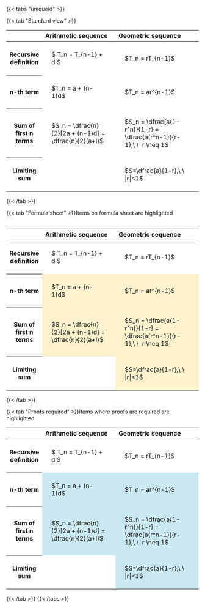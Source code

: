 ---
---

{{< tabs "uniqueid" >}}

{{< tab "Standard view" >}}
<style type="text/css">
#T_62594 th.col_heading {
  text-align: left;
  font-size: 1em;
}
#T_62594 td {
  text-align: left;
  font-size: 1em;
  padding: 1.5em;
}
#T_62594_row0_col0, #T_62594_row0_col1, #T_62594_row1_col0, #T_62594_row1_col1, #T_62594_row2_col0, #T_62594_row2_col1, #T_62594_row3_col0, #T_62594_row3_col1 {
  width: 400px;
  white-space: pre-wrap;
}
</style>
<table id="T_62594">
  <thead>
    <tr>
      <th class="blank level0" >&nbsp;</th>
      <th id="T_62594_level0_col0" class="col_heading level0 col0" >Arithmetic sequence</th>
      <th id="T_62594_level0_col1" class="col_heading level0 col1" >Geometric sequence</th>
    </tr>
  </thead>
  <tbody>
    <tr>
      <th id="T_62594_level0_row0" class="row_heading level0 row0" >Recursive definition</th>
      <td id="T_62594_row0_col0" class="data row0 col0" >$ T_n = T_{n-1} + d $</td>
      <td id="T_62594_row0_col1" class="data row0 col1" >$T_n = rT_{n-1}$</td>
    </tr>
    <tr>
      <th id="T_62594_level0_row1" class="row_heading level0 row1" >n-th term</th>
      <td id="T_62594_row1_col0" class="data row1 col0" >$T_n = a + (n-1)d$</td>
      <td id="T_62594_row1_col1" class="data row1 col1" >$T_n = ar^{n-1}$</td>
    </tr>
    <tr>
      <th id="T_62594_level0_row2" class="row_heading level0 row2" >Sum of first n terms</th>
      <td id="T_62594_row2_col0" class="data row2 col0" >$S_n = \dfrac{n}{2}[2a + (n-1)d] = \dfrac{n}{2}(a+l)$</td>
      <td id="T_62594_row2_col1" class="data row2 col1" >$S_n = \dfrac{a(1-r^n)}{1-r} = \dfrac{a(r^n-1)}{r-1},\ \  r \neq 1$</td>
    </tr>
    <tr>
      <th id="T_62594_level0_row3" class="row_heading level0 row3" >Limiting sum</th>
      <td id="T_62594_row3_col0" class="data row3 col0" ></td>
      <td id="T_62594_row3_col1" class="data row3 col1" >$S=\dfrac{a}{1-r},\ \ |r|<1$</td>
    </tr>
  </tbody>
</table>
{{< /tab >}}

{{< tab "Formula sheet" >}}Items on formula sheet are highlighted
<br><br><style type="text/css">
#T_2219a th.col_heading {
  text-align: left;
  font-size: 1em;
}
#T_2219a td {
  text-align: left;
  font-size: 1em;
  padding: 1.5em;
}
#T_2219a_row0_col0, #T_2219a_row0_col1, #T_2219a_row3_col0 {
  width: 400px;
  white-space: pre-wrap;
}
#T_2219a_row1_col0, #T_2219a_row1_col1, #T_2219a_row2_col0, #T_2219a_row2_col1, #T_2219a_row3_col1 {
  width: 400px;
  background-color: rgba(255,194,10, 0.2);
  white-space: pre-wrap;
}
</style>
<table id="T_2219a">
  <thead>
    <tr>
      <th class="blank level0" >&nbsp;</th>
      <th id="T_2219a_level0_col0" class="col_heading level0 col0" >Arithmetic sequence</th>
      <th id="T_2219a_level0_col1" class="col_heading level0 col1" >Geometric sequence</th>
    </tr>
  </thead>
  <tbody>
    <tr>
      <th id="T_2219a_level0_row0" class="row_heading level0 row0" >Recursive definition</th>
      <td id="T_2219a_row0_col0" class="data row0 col0" >$ T_n = T_{n-1} + d $</td>
      <td id="T_2219a_row0_col1" class="data row0 col1" >$T_n = rT_{n-1}$</td>
    </tr>
    <tr>
      <th id="T_2219a_level0_row1" class="row_heading level0 row1" >n-th term</th>
      <td id="T_2219a_row1_col0" class="data row1 col0" >$T_n = a + (n-1)d$</td>
      <td id="T_2219a_row1_col1" class="data row1 col1" >$T_n = ar^{n-1}$</td>
    </tr>
    <tr>
      <th id="T_2219a_level0_row2" class="row_heading level0 row2" >Sum of first n terms</th>
      <td id="T_2219a_row2_col0" class="data row2 col0" >$S_n = \dfrac{n}{2}[2a + (n-1)d] = \dfrac{n}{2}(a+l)$</td>
      <td id="T_2219a_row2_col1" class="data row2 col1" >$S_n = \dfrac{a(1-r^n)}{1-r} = \dfrac{a(r^n-1)}{r-1},\ \  r \neq 1$</td>
    </tr>
    <tr>
      <th id="T_2219a_level0_row3" class="row_heading level0 row3" >Limiting sum</th>
      <td id="T_2219a_row3_col0" class="data row3 col0" ></td>
      <td id="T_2219a_row3_col1" class="data row3 col1" >$S=\dfrac{a}{1-r},\ \ |r|<1$</td>
    </tr>
  </tbody>
</table>
{{< /tab >}}

{{< tab "Proofs required" >}}Items where proofs are required are highlighted
<br>
<style type="text/css">
#T_527fa th.col_heading {
  text-align: left;
  font-size: 1em;
}
#T_527fa td {
  text-align: left;
  font-size: 1em;
  padding: 1.5em;
}
#T_527fa_row0_col0, #T_527fa_row0_col1, #T_527fa_row3_col0 {
  width: 400px;
  white-space: pre-wrap;
}
#T_527fa_row1_col0, #T_527fa_row1_col1, #T_527fa_row2_col0, #T_527fa_row2_col1, #T_527fa_row3_col1 {
  width: 400px;
  background-color: rgba(0,150,200, 0.2);
  white-space: pre-wrap;
}
</style>
<table id="T_527fa">
  <thead>
    <tr>
      <th class="blank level0" >&nbsp;</th>
      <th id="T_527fa_level0_col0" class="col_heading level0 col0" >Arithmetic sequence</th>
      <th id="T_527fa_level0_col1" class="col_heading level0 col1" >Geometric sequence</th>
    </tr>
  </thead>
  <tbody>
    <tr>
      <th id="T_527fa_level0_row0" class="row_heading level0 row0" >Recursive definition</th>
      <td id="T_527fa_row0_col0" class="data row0 col0" >$ T_n = T_{n-1} + d $</td>
      <td id="T_527fa_row0_col1" class="data row0 col1" >$T_n = rT_{n-1}$</td>
    </tr>
    <tr>
      <th id="T_527fa_level0_row1" class="row_heading level0 row1" >n-th term</th>
      <td id="T_527fa_row1_col0" class="data row1 col0" >$T_n = a + (n-1)d$</td>
      <td id="T_527fa_row1_col1" class="data row1 col1" >$T_n = ar^{n-1}$</td>
    </tr>
    <tr>
      <th id="T_527fa_level0_row2" class="row_heading level0 row2" >Sum of first n terms</th>
      <td id="T_527fa_row2_col0" class="data row2 col0" >$S_n = \dfrac{n}{2}[2a + (n-1)d] = \dfrac{n}{2}(a+l)$</td>
      <td id="T_527fa_row2_col1" class="data row2 col1" >$S_n = \dfrac{a(1-r^n)}{1-r} = \dfrac{a(r^n-1)}{r-1},\ \  r \neq 1$</td>
    </tr>
    <tr>
      <th id="T_527fa_level0_row3" class="row_heading level0 row3" >Limiting sum</th>
      <td id="T_527fa_row3_col0" class="data row3 col0" ></td>
      <td id="T_527fa_row3_col1" class="data row3 col1" >$S=\dfrac{a}{1-r},\ \ |r|<1$</td>
    </tr>
  </tbody>
</table>
{{< /tab >}}
{{< /tabs >}}